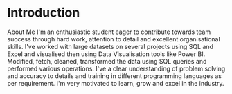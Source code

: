 # Introduction
About Me
I'm an enthusiastic student eager to contribute towards team success through hard work, attention to detail and excellent organisational skills. I've worked with large datasets on several projects using SQL and Excel and visualised then using Data Visualisation tools like Power BI. Modified, fetch, cleaned, transformed the data using SQL queries and performed various operations. I've a clear understanding of problem solving and accuracy to details and training in different programming languages as per requirement. I'm very motivated to learn, grow and excel in the industry.
